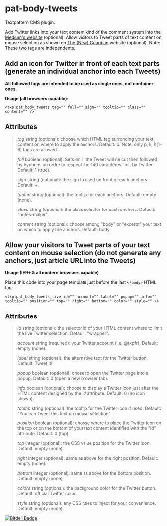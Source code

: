 # pat-body-tweets

Textpattern CMS plugin.

Add Twitter links into your text content kind of the comment system into the [Medium's website](http://medium.com) (optional). Allow visitors to Tweet parts of text content on mouse selection as shown on [The (New) Guardian](http://next.theguardian.com) website (optional). Note: These two tags are independents.

## Add an icon for Twitter in front of each text parts (generate an individual anchor into each Tweets)
**All followed tags are intended to be used as single ones, not container ones**.

**Usage (all browsers capable)**:

    <txp:pat_body_tweets tag="" full="" sign="" tooltip="" class="" content="" />

## Attributes

> *tag* string (optional): choose which HTML tag surronding your text content on where to apply the anchors. Default: p. Note: only p, li, h(1-6) tags are allowed.
>
> *full* boolean (optional): Sets on 1, the Tweet will ne cut then followed by hyphens un ordre to respect the 140 caractères limit by Twitter. Default: 1 (true).
>
> *sign* string (optional): the sign to used un front of each anchors. Default: +.
>
> *tooltip* string (optional): the tooltip for each anchors. Default: empty (none).
>
> *class* string (optional): the class selector for each anchors. Default: "notes-maker".
>
> *content* string (optional): choose among "body" or "excerpt" your text on which to apply the anchors. Default: body.


## Allow your visitors to Tweet parts of your text content on mouse selection (do not generate any anchors, just article URL into the Tweets)

**Usage (IE9+ & all modern browsers capable)**

Place this code into your page template just before the last <code>&lt;/body&gt;</code> HTML tag:

    <txp:pat_body_tweets_live id="" account="" label="" popup="" info="" tooltip="" position="" top="" right="" bottom="" color="" style="" />

## Attributes

> *id* string (optional): the selector id of your HTML content where to limit the live Twitter selection. Default: "wrapper".
>
> *account* string (required): your Twitter account (i.e. @txpfr). Default: empty (none).
>
> *label* string (optional): the alternative text for the Twitter button. Default: Tweet it!.
>
> *popup* boolean (optional): chose to open the Twitter page into a popup. Default: 0 (open a new browser tab).
>
> *info* boolean (optional): choose to display a Twitter icon just after the HTML content designed by the *id* attribute. Default: 0 (no icon shown).
>
> *tooltip* string (optional): the tooltip for the Twitter icon if used. Default: "You can Tweet this text on mouse sélection".
>
> *position* boolean (optional): choose where to place the Twitter icon on the top or on the bottom of your text content identified with the "id" attribute. Default: 0 (top).
>
> *top* integer (optional): the CSS value position for the Twitter icon. Default: empty (none).
>
> *right* integer (optional): same as above for the right position. Default: empty (none).
>
> *bottom* integer (optional): same as above for the bottom position. Default: empty (none).
>
> *colors* string (optional): the background color for the Twitter button. Default: official Twitter color.
>
> *style* string (optional): any CSS rules to inject for your convenience. Default: empty (none).



[![Bitdeli Badge](https://d2weczhvl823v0.cloudfront.net/cara-tm/pat-body-tweets/trend.png)](https://bitdeli.com/free "Bitdeli Badge")

